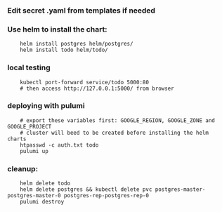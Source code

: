### Edit secret .yaml from templates if needed
### Use helm to install the chart:
```shell
    helm install postgres helm/postgres/
    helm install todo helm/todo/
```

### local testing
```shell
    kubectl port-forward service/todo 5000:80
    # then access http://127.0.0.1:5000/ from browser
```

### deploying with pulumi
```shell
    # export these variables first: GOOGLE_REGION, GOOGLE_ZONE and GOOGLE_PROJECT
    # cluster will beed to be created before installing the helm charts
    htpasswd -c auth.txt todo
    pulumi up
```

### cleanup:
```shell
    helm delete todo
    helm delete postgres && kubectl delete pvc postgres-master-postgres-master-0 postgres-rep-postgres-rep-0
    pulumi destroy
```
